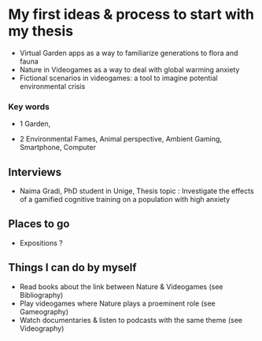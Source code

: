 # My first ideas & process to start with my thesis 

- Virtual Garden apps as a way to familiarize generations to flora and fauna
- Nature in Videogames as a way to deal with global warming anxiety
- Fictional scenarios in videogames: a tool to imagine potential environmental crisis 


### Key words

- 1
Garden,

- 2 
Environmental Fames, Animal perspective, Ambient Gaming, Smartphone, Computer

## Interviews

- Naima Gradi, PhD student in Unige, Thesis topic : Investigate the effects of a gamified cognitive training on a population with high anxiety 

## Places to go

- Expositions ?

## Things I can do by myself

- Read books about the link between Nature & Videogames (see Bibliography)
- Play videogames where Nature plays a proeminent role (see Gameography)
- Watch documentaries & listen to podcasts with the same theme (see Videography)

